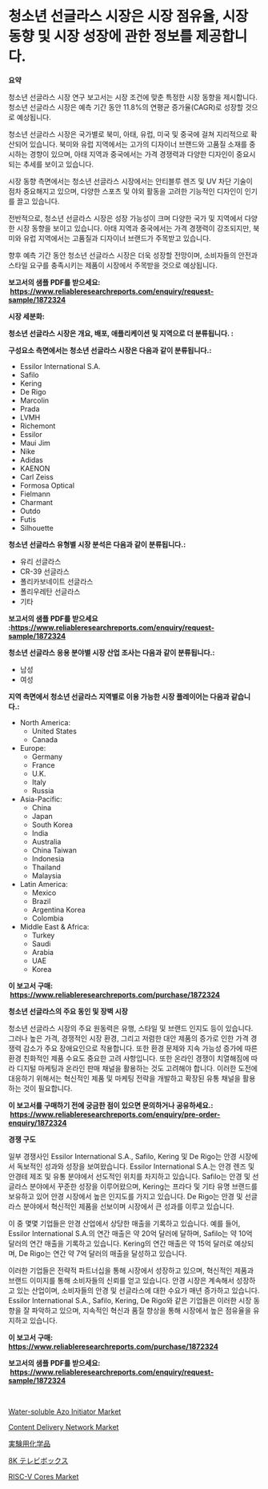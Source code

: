 <p><h1>청소년 선글라스 시장은 시장 점유율, 시장 동향 및 시장 성장에 관한 정보를 제공합니다.</h1></p><p><strong>요약</strong></p>
<p><p>청소년 선글라스 시장 연구 보고서는 시장 조건에 맞춘 특정한 시장 동향을 제시합니다. 청소년 선글라스 시장은 예측 기간 동안 11.8%의 연평균 증가율(CAGR)로 성장할 것으로 예상됩니다.</p><p>청소년 선글라스 시장은 국가별로 북미, 아태, 유럽, 미국 및 중국에 걸쳐 지리적으로 확산되어 있습니다. 북미와 유럽 지역에서는 고가의 디자이너 브랜드와 고품질 소재를 중시하는 경향이 있으며, 아태 지역과 중국에서는 가격 경쟁력과 다양한 디자인이 중요시되는 추세를 보이고 있습니다.</p><p>시장 동향 측면에서는 청소년 선글라스 시장에서는 안티블루 렌즈 및 UV 차단 기술이 점차 중요해지고 있으며, 다양한 스포츠 및 야외 활동을 고려한 기능적인 디자인이 인기를 끌고 있습니다.</p><p>전반적으로, 청소년 선글라스 시장은 성장 가능성이 크며 다양한 국가 및 지역에서 다양한 시장 동향을 보이고 있습니다. 아태 지역과 중국에서는 가격 경쟁력이 강조되지만, 북미와 유럽 지역에서는 고품질과 디자이너 브랜드가 주목받고 있습니다.</p><p>향후 예측 기간 동안 청소년 선글라스 시장은 더욱 성장할 전망이며, 소비자들의 안전과 스타일 요구를 충족시키는 제품이 시장에서 주목받을 것으로 예상됩니다.</p></p>
<p><strong>보고서의 샘플 PDF를 받으세요: &nbsp;<a href="https://www.reliableresearchreports.com/enquiry/request-sample/1872324">https://www.reliableresearchreports.com/enquiry/request-sample/1872324</a></strong></p>
<p><strong>시장 세분화:</strong></p>
<p><strong> 청소년 선글라스 시장은 개요, 배포, 애플리케이션 및 지역으로 더 분류됩니다. :</strong></p>
<p><strong>구성요소 측면에서는 청소년 선글라스 시장은 다음과 같이 분류됩니다.:</strong></p>
<p><ul><li>Essilor International S.A.</li><li>Safilo</li><li>Kering</li><li>De Rigo</li><li>Marcolin</li><li>Prada</li><li>LVMH</li><li>Richemont</li><li>Essilor</li><li>Maui Jim</li><li>Nike</li><li>Adidas</li><li>KAENON</li><li>Carl Zeiss</li><li>Formosa Optical</li><li>Fielmann</li><li>Charmant</li><li>Outdo</li><li>Futis</li><li>Silhouette</li></ul></p>
<p><strong> 청소년 선글라스 유형별 시장 분석은 다음과 같이 분류됩니다.:</strong></p>
<p><ul><li>유리 선글라스</li><li>CR-39 선글라스</li><li>폴리카보네이트 선글라스</li><li>폴리우레탄 선글라스</li><li>기타</li></ul></p>
<p><strong>보고서의 샘플 PDF를 받으세요 :<a href="https://www.reliableresearchreports.com/enquiry/request-sample/1872324">https://www.reliableresearchreports.com/enquiry/request-sample/1872324</a></strong></p>
<p><strong> 청소년 선글라스 응용 분야별 시장 산업 조사는 다음과 같이 분류됩니다.:</strong></p>
<p><ul><li>남성</li><li>여성</li></ul></p>
<p><strong>지역 측면에서 청소년 선글라스 지역별로 이용 가능한 시장 플레이어는 다음과 같습니다.:</strong></p>
<p><ul>
    <li>
        North America:
        <ul>
            <li>United States</li>
            <li>Canada</li>
        </ul>
    </li>
    <li>
        Europe:
        <ul>
            <li>Germany</li>
            <li>France</li>
            <li>U.K.</li>
            <li>Italy</li>
            <li>Russia</li>
        </ul>
    </li>
    <li>
        Asia-Pacific:
        <ul>
            <li>China</li>
            <li>Japan</li>
            <li>South Korea</li>
            <li>India</li>
            <li>Australia</li>
            <li>China Taiwan</li>
            <li>Indonesia</li>
            <li>Thailand</li>
            <li>Malaysia</li>
        </ul>
    </li>
    <li>
        Latin America:
        <ul>
            <li>Mexico</li>
            <li>Brazil</li>
            <li>Argentina Korea</li>
            <li>Colombia</li>
        </ul>
    </li>
    <li>
        Middle East & Africa:
        <ul>
            <li>Turkey</li>
            <li>Saudi</li>
            <li>Arabia</li>
            <li>UAE</li>
            <li>Korea</li>
        </ul>
    </li>
    </ul></p>
<p><strong>이 보고서 구매: &nbsp;<a href="https://www.reliableresearchreports.com/purchase/1872324">https://www.reliableresearchreports.com/purchase/1872324</a></strong></p>
<p><strong>청소년 선글라스의 주요 동인 및 장벽 시장</strong></p>
<p><p>청소년 선글라스 시장의 주요 원동력은 유행, 스타일 및 브랜드 인지도 등이 있습니다. 그러나 높은 가격, 경쟁적인 시장 환경, 그리고 저렴한 대안 제품의 증가로 인한 가격 경쟁력 감소가 주요 장애요인으로 작용합니다. 또한 환경 문제와 지속 가능성 증가에 따른 환경 친화적인 제품 수요도 중요한 고려 사항입니다. 또한 온라인 경쟁이 치열해짐에 따라 디지털 마케팅과 온라인 판매 채널을 활용하는 것도 고려해야 합니다. 이러한 도전에 대응하기 위해서는 혁신적인 제품 및 마케팅 전략을 개발하고 확장된 유통 채널을 활용하는 것이 필요합니다.</p></p>
<p><strong>이 보고서를 구매하기 전에 궁금한 점이 있으면 문의하거나 공유하세요.: &nbsp;<a href="https://www.reliableresearchreports.com/enquiry/pre-order-enquiry/1872324">https://www.reliableresearchreports.com/enquiry/pre-order-enquiry/1872324</a></strong></p>
<p><strong>경쟁 구도</strong></p>
<p><p>일부 경쟁사인 Essilor International S.A., Safilo, Kering 및 De Rigo는 안경 시장에서 독보적인 성과와 성장을 보여왔습니다. Essilor International S.A.는 안경 렌즈 및 안경테 제조 및 유통 분야에서 선도적인 위치를 차지하고 있습니다. Safilo는 안경 및 선글라스 분야에서 꾸준한 성장을 이루어왔으며, Kering는 프라다 및 기타 유명 브랜드를 보유하고 있어 안경 시장에서 높은 인지도를 가지고 있습니다. De Rigo는 안경 및 선글라스 분야에서 혁신적인 제품을 선보이며 시장에서 큰 성과를 이루고 있습니다.</p><p>이 중 몇몇 기업들은 안경 산업에서 상당한 매출을 기록하고 있습니다. 예를 들어, Essilor International S.A.의 연간 매출은 약 20억 달러에 달하며, Safilo는 약 10억 달러의 연간 매출을 기록하고 있습니다. Kering의 연간 매출은 약 15억 달러로 예상되며, De Rigo는 연간 약 7억 달러의 매출을 달성하고 있습니다.</p><p>이러한 기업들은 전략적 파트너십을 통해 시장에서 성장하고 있으며, 혁신적인 제품과 브랜드 이미지를 통해 소비자들의 신뢰를 얻고 있습니다. 안경 시장은 계속해서 성장하고 있는 산업이며, 소비자들의 안경 및 선글라스에 대한 수요가 매년 증가하고 있습니다. Essilor International S.A., Safilo, Kering, De Rigo와 같은 기업들은 이러한 시장 동향을 잘 파악하고 있으며, 지속적인 혁신과 품질 향상을 통해 시장에서 높은 점유율을 유지하고 있습니다.</p></p>
<p><strong>이 보고서 구매: &nbsp; <a href="https://www.reliableresearchreports.com/purchase/1872324">https://www.reliableresearchreports.com/purchase/1872324</a></strong></p>
<p><strong>보고서의 샘플 PDF를 받으세요: &nbsp;<a href="https://www.reliableresearchreports.com/enquiry/request-sample/1872324">https://www.reliableresearchreports.com/enquiry/request-sample/1872324</a></strong><strong></strong></p>
<p>&nbsp;</p>
<p><p><a href="https://github.com/vimar16th/Market-Research-Report-List-3/blob/main/water-soluble-azo-initiator-market.md">Water-soluble Azo Initiator Market</a></p><p><a href="https://view.publitas.com/reportprime-1/content-delivery-network-market-provides-detailed-segmentation-of-this-market-based-on-type-application-and-region-and-forecast-for-the-period-from-2024-2031/">Content Delivery Network Market</a></p><p><a href="https://github.com/zjkmgcs938405/Market-Research-Report-List-1/blob/main/94505242633.md">実験用化学品</a></p><p><a href="https://medium.com/@gregoriookeefe2023/8k%E3%83%86%E3%83%AC%E3%83%93%E3%83%9C%E3%83%83%E3%82%AF%E3%82%B9%E5%B8%82%E5%A0%B4-%E6%88%90%E5%8A%9F%E3%81%99%E3%82%8B%E3%83%93%E3%82%B8%E3%83%8D%E3%82%B9%E6%88%A6%E7%95%A5%E3%81%AE%E9%8D%B52031%E5%B9%B4%E3%81%BE%E3%81%A7%E3%81%AE%E4%BA%88%E6%B8%AC-54db18f95a2a">8K テレビボックス</a></p><p><a href="https://shimmer-gardenia-37a.notion.site/RISC-V-Cores-Market-Size-Global-Industry-Overview-Market-Segmentation-and-Forecast-2024-to-2031-e6ae6418d3514b7981d9481975bc1fbb">RISC-V Cores Market</a></p></p>